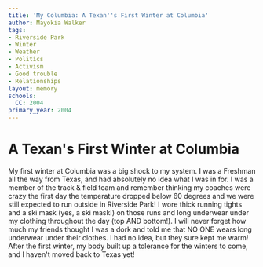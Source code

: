 ```yaml
---
title: 'My Columbia: A Texan''s First Winter at Columbia'
author: Mayokia Walker
tags:
- Riverside Park
- Winter
- Weather
- Politics
- Activism
- Good trouble
- Relationships
layout: memory
schools:
  CC: 2004
primary_year: 2004
---
```

# A Texan's First Winter at Columbia

My first winter at Columbia was a big shock to my system.  I was a Freshman all the way from Texas, and had absolutely no idea what I was in for.  I was a member of the track & field team and remember thinking my coaches were crazy the first day the temperature dropped below 60 degrees and we were still expected to run outside in Riverside Park!  I wore thick running tights and a ski mask (yes, a ski mask!) on those runs and long underwear under my clothing throughout the day (top AND bottom!).  I will never forget how much my friends thought I was a dork and told me that NO ONE wears long underwear under their clothes.  I had no idea, but they sure kept me warm!  After the first winter, my body built up a tolerance for the winters to come, and I haven't moved back to Texas yet!
